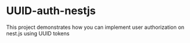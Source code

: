 # UUID-auth-nestjs
This project demonstrates how you can implement user authorization on nest.js using UUID tokens
